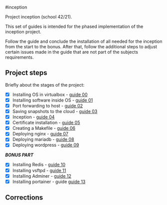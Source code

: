 #inception

Project inception (school 42/21).

This set of guides is intended for the phased implementation of the inception project.

Follow the guide and conclude the installation of all needed for the inception from the start to the bonus.
After that, follow the additional steps to adjust certain issues made in the guide that 
are not part of the subjects requirements.

## Project steps

Briefly about the stages of the project:

- [X] Installing OS in virtualbox - [guide 00](https://github-com.translate.goog/codesshaman/inception/blob/main/00_INSTALL_SYSTEM.md?_x_tr_sl=auto&_x_tr_tl=en&_x_tr_hl=en&_x_tr_pto=wapp "Installing OS in virtualbox")
- [X] Installing software inside OS - [guide 01](https://github-com.translate.goog/codesshaman/inception/blob/main/01_INSTALL_SOFT.md?_x_tr_sl=auto&_x_tr_tl=en&_x_tr_hl=en&_x_tr_pto=wapp "Installing software inside OS")
- [X] Port forwarding to host - [guide 02](https://github-com.translate.goog/codesshaman/inception/blob/main/02_PORTS_FORWARDING.md?_x_tr_sl=auto&_x_tr_tl=en&_x_tr_hl=en&_x_tr_pto=wapp "Port forwarding to host")
- [X] Saving snapshots to the cloud - [guide 03](https://github-com.translate.goog/codesshaman/inception/blob/main/03_CLOUD_STORAGE.md?_x_tr_sl=auto&_x_tr_tl=en&_x_tr_hl=en&_x_tr_pto=wapp "Saving snapshots to the cloud")
- [X] Inception - [guide 04](https://github-com.translate.goog/codesshaman/inception/blob/main/04_FIRST_SETTINGS.md?_x_tr_sl=auto&_x_tr_tl=en&_x_tr_hl=en&_x_tr_pto=wapp "Inception")
- [X] Certificate installation - [guide 05](https://github-com.translate.goog/codesshaman/inception/blob/main/05_INSTALL_CERTIFICATE.md?_x_tr_sl=auto&_x_tr_tl=en&_x_tr_hl=en&_x_tr_pto=wapp "Certificate installation")
- [X] Creating a Makefile - [guide 06](https://github-com.translate.goog/codesshaman/inception/blob/main/06_MAKEFILE_CREATION.md?_x_tr_sl=auto&_x_tr_tl=en&_x_tr_hl=en&_x_tr_pto=wapp "Creating a Makefile")
- [X] Deploying nginx - [guide 07](https://github-com.translate.goog/codesshaman/inception/blob/main/07_DOCKER_NGINX.md?_x_tr_sl=auto&_x_tr_tl=en&_x_tr_hl=en&_x_tr_pto=wapp "Deploying nginx")
- [X] Deploying mariadb - [guide 08](https://github-com.translate.goog/codesshaman/inception/blob/main/08_DOCKER_MARIADB.md?_x_tr_sl=auto&_x_tr_tl=en&_x_tr_hl=en&_x_tr_pto=wapp "Deploying mariadb")
- [X] Deploying wordpress - [guide 09](https://github-com.translate.goog/codesshaman/inception/blob/main/09_DOCKER_WORDPRESS.md?_x_tr_sl=auto&_x_tr_tl=en&_x_tr_hl=en&_x_tr_pto=wapp "Deploying wordpress")

***BONUS PART***

- [X] Installing Redis - [guide 10](https://github-com.translate.goog/codesshaman/inception/blob/main/10_WORDPRESS_REDIS.md?_x_tr_sl=auto&_x_tr_tl=en&_x_tr_hl=en&_x_tr_pto=wapp "Installing Redis")
- [X] Installing vsftpd - [guide 11](https://github-com.translate.goog/codesshaman/inception/blob/main/11_VSFTPD_SERVER.md?_x_tr_sl=auto&_x_tr_tl=en&_x_tr_hl=en&_x_tr_pto=wapp "Installing vsftpd")
- [X] Installing Adminer - [guide 12](https://github-com.translate.goog/codesshaman/inception/blob/main/12_INSTALL_ADMINER.md?_x_tr_sl=auto&_x_tr_tl=en&_x_tr_hl=en&_x_tr_pto=wapp "Installing Adminler")
- [X] Installing portainer - guide [guide 13](https://github-com.translate.goog/codesshaman/inception/blob/main/13_PORTAINER_INSTALL.md?_x_tr_sl=auto&_x_tr_tl=en&_x_tr_hl=en&_x_tr_pto=wapp "Installing portainer")

## Corrections